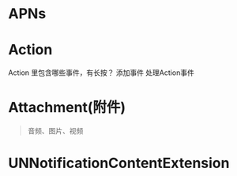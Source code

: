 # APNs
# Action
Action 里包含哪些事件，有长按？
添加事件
处理Action事件

# Attachment(附件)
> 音频、图片、视频

# UNNotificationContentExtension

